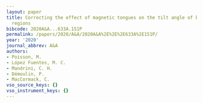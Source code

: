 ```yaml
---
layout: paper
title: Correcting the effect of magnetic tongues on the tilt angle of bipolar active
  regions
bibcode: 2020A&A...633A.151P
permalink: /papers/2020/A&A/2020A&A%2E%2E%2E633A%2E151P/
year: '2020'
journal_abbrev: A&A
authors:
- Poisson, M.
- López Fuentes, M. C.
- Mandrini, C. H.
- Démoulin, P.
- MacCormack, C.
vso_source_keys: {}
vso_instrument_keys: {}
---
```

